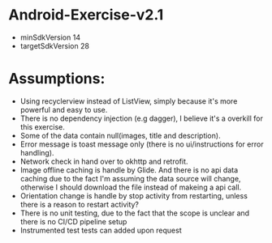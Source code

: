 # Android-Exercise-v2.1

- minSdkVersion 14
- targetSdkVersion 28

# Assumptions:
- Using recyclerview instead of ListView, simply because it's more powerful and easy to use.
- There is no dependency injection (e.g dagger), I believe it's a overkill for this exercise.
- Some of the data contain null(images, title and description).
- Error message is toast message only (there is no ui/instructions for error handling).
- Network check in hand over to okhttp and retrofit.
- Image offline caching is handle by Glide. And there is no api data caching due to the fact I'm assuming the data source will change, otherwise I should download the file instead of makeing a api call.
- Orientation change is handle by stop activity from restarting, unless there is a reason to restart activity?
- There is no unit testing, due to the fact that the scope is unclear and there is no CI/CD pipeline setup
- Instrumented test tests can added upon request
